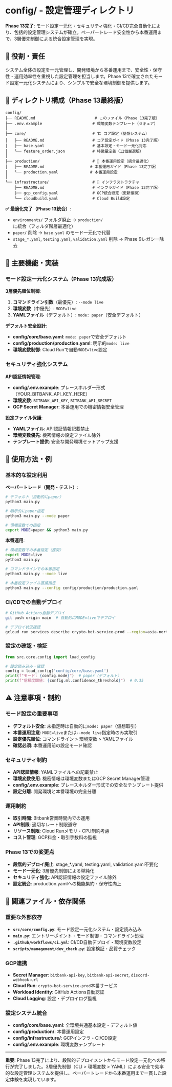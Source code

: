 # config/ - 設定管理ディレクトリ

**Phase 13完了**: モード設定一元化・セキュリティ強化・CI/CD完全自動化により、包括的設定管理システムが確立。ペーパートレード安全性から本番運用まで、3層優先制御による統合設定管理を実現。

## 🎯 役割・責任

システム全体の設定を一元管理し、開発環境から本番運用まで、安全性・保守性・運用効率性を重視した設定管理を担当します。Phase 13で確立されたモード設定一元化システムにより、シンプルで安全な環境制御を提供します。

## 📁 ディレクトリ構成（Phase 13最終版）

```
config/
├── README.md                          # このファイル（Phase 13完了版）
├── .env.example                      # 環境変数テンプレート（セキュア）
│
├── core/                             # 🏗️ コア設定（基盤システム）
│   ├── README.md                     # コア設定ガイド（Phase 13完了版）
│   ├── base.yaml                     # 基本設定・モード一元化対応
│   └── feature_order.json            # 特徴量定義（12個厳選版）
│
├── production/                       # 🎯 本番運用設定（統合最適化）
│   ├── README.md                    # 本番運用ガイド（Phase 13完了版）
│   └── production.yaml              # 本番運用設定
│
└── infrastructure/                   # 🔧 インフラストラクチャ
    ├── README.md                     # インフラガイド（Phase 13完了版）
    ├── gcp_config.yaml               # GCP統合設定（更新推奨）
    └── cloudbuild.yaml               # Cloud Build設定
```

**✅ 最適化完了（Phase 13統合）**:
- `environments/` フォルダ廃止 → `production/` に統合（フォルダ階層最適化）
- `paper/` 削除 → `base.yaml` のモード一元化で代替
- `stage_*.yaml`, `testing.yaml`, `validation.yaml` 削除 → Phase 9レガシー除去

## 🔧 主要機能・実装

### **モード設定一元化システム（Phase 13完成版）**

**3層優先順位制御**:
1. **コマンドライン引数**（最優先）: `--mode live`
2. **環境変数**（中優先）: `MODE=live`
3. **YAMLファイル**（デフォルト）: `mode: paper`（安全デフォルト）

**デフォルト安全設計**:
- **config/core/base.yaml**: `mode: paper`で安全デフォルト
- **config/production/production.yaml**: 明示的`mode: live`
- **環境変数制御**: Cloud Runで自動`MODE=live`設定

### **セキュリティ強化システム**

**API認証情報管理**:
- **config/.env.example**: プレースホルダー形式（YOUR_BITBANK_API_KEY_HERE）
- **環境変数**: `BITBANK_API_KEY`, `BITBANK_API_SECRET`
- **GCP Secret Manager**: 本番運用での機密情報安全管理

**設定ファイル保護**:
- **YAMLファイル**: API認証情報記載禁止
- **環境変数優先**: 機密情報の設定ファイル除外
- **テンプレート提供**: 安全な開発環境セットアップ支援

## 📝 使用方法・例

### **基本的な設定利用**

**ペーパートレード（開発・テスト）**:
```bash
# デフォルト（自動的にpaper）
python3 main.py

# 明示的にpaper指定
python3 main.py --mode paper

# 環境変数での指定
export MODE=paper && python3 main.py
```

**本番運用**:
```bash
# 環境変数での本番指定（推奨）
export MODE=live
python3 main.py

# コマンドラインでの本番指定
python3 main.py --mode live

# 本番設定ファイル直接指定
python3 main.py --config config/production/production.yaml
```

### **CI/CDでの自動デプロイ**
```bash
# GitHub Actions自動デプロイ
git push origin main  # 自動的にMODE=liveでデプロイ

# デプロイ状況確認
gcloud run services describe crypto-bot-service-prod --region=asia-northeast1
```

### **設定の確認・検証**
```python
from src.core.config import load_config

# 設定読み込み・確認
config = load_config('config/core/base.yaml')
print(f"モード: {config.mode}")  # paper（デフォルト）
print(f"信頼度閾値: {config.ml.confidence_threshold}")  # 0.35
```

## ⚠️ 注意事項・制約

### **モード設定の重要事項**
- **デフォルト安全**: 未指定時は自動的に`mode: paper`（仮想取引）
- **本番運用注意**: `MODE=live`または`--mode live`指定時のみ実取引
- **設定優先順位**: コマンドライン > 環境変数 > YAMLファイル
- **確認必須**: 本番運用前の設定モード確認

### **セキュリティ制約**
- **API認証情報**: YAMLファイルへの記載禁止
- **環境変数使用**: 機密情報は環境変数またはGCP Secret Manager管理
- **config/.env.example**: プレースホルダー形式での安全なテンプレート提供
- **設定分離**: 開発環境と本番環境の完全分離

### **運用制約**
- **取引時間**: Bitbank営業時間内での運用
- **API制限**: 適切なレート制限遵守
- **リソース制限**: Cloud Runメモリ・CPU制約考慮
- **コスト管理**: GCP料金・取引手数料の監視

### **Phase 13での変更点**
- **段階的デプロイ廃止**: stage_*.yaml, testing.yaml, validation.yaml不要化
- **モード一元化**: 3層優先制御による単純化
- **セキュリティ強化**: API認証情報の設定ファイル除外
- **設定統合**: production.yamlへの機能集約・保守性向上

## 🔗 関連ファイル・依存関係

### **重要な外部依存**
- **`src/core/config.py`**: モード設定一元化システム・設定読み込み
- **`main.py`**: エントリーポイント・モード制御・コマンドライン処理
- **`.github/workflows/ci.yml`**: CI/CD自動デプロイ・環境変数設定
- **`scripts/management/dev_check.py`**: 設定検証・品質チェック

### **GCP連携**
- **Secret Manager**: `bitbank-api-key`, `bitbank-api-secret`, `discord-webhook-url`
- **Cloud Run**: `crypto-bot-service-prod`本番サービス
- **Workload Identity**: GitHub Actions自動認証
- **Cloud Logging**: 設定・デプロイログ監視

### **設定システム統合**
- **config/core/base.yaml**: 全環境共通基本設定・デフォルト値
- **config/production/**: 本番運用設定
- **config/infrastructure/**: GCPインフラ・CI/CD設定
- **config/.env.example**: 環境変数テンプレート

---

**重要**: Phase 13完了により、段階的デプロイメントからモード設定一元化への移行が完了しました。3層優先制御（CLI > 環境変数 > YAML）による安全で効率的な設定管理システムを提供し、ペーパートレードから本番運用まで一貫した設定体験を実現しています。